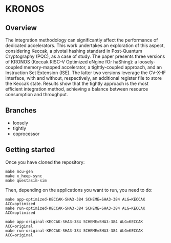 # KRONOS

## Overview

The integration methodology can significantly affect the performance of dedicated accelerators. This work undertakes an exploration of this aspect, considering Keccak, a pivotal hashing standard in Post-Quantum Cryptography (PQC), as a case of study. The paper presents three versions of KRONOS (Keccak RISC-V Optimized eNgine fOr haShing): a loosely-coupled memory-mapped accelerator, a tightly-coupled approach, and an Instruction Set Extension (ISE). The latter two versions leverage the CV-X-IF interface, with and without, respectively, an additional register file to store the Keccak state. Results show that the tightly approach is the most efficient integration method, achieving a balance between resource consumption and throughput.

## Branches

- loosely
- tightly
- coprocessor



## Getting started

Once you have cloned the repository:
```
make mcu-gen
make x_heep-sync
make questasim-sim
```

Then, depending on the applications you want to run, you need to do:
```
make app-optimized-KECCAK-SHA3-384 SCHEME=SHA3-384 ALG=KECCAK ACC=optimized
make run-optimized-KECCAK-SHA3-384 SCHEME=SHA3-384 ALG=KECCAK ACC=optimized
```
```
make app-original-KECCAK-SHA3-384 SCHEME=SHA3-384 ALG=KECCAK ACC=original
make run-original-KECCAK-SHA3-384 SCHEME=SHA3-384 ALG=KECCAK ACC=original
```
